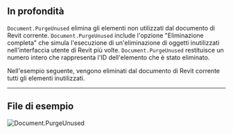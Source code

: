 ## In profondità
`Document.PurgeUnused` elimina gli elementi non utilizzati dal documento di Revit corrente. `Document.PurgeUnused` include l'opzione "Eliminazione completa" che simula l'esecuzione di un'eliminazione di oggetti inutilizzati nell'interfaccia utente di Revit più volte. `Document.PurgeUnused` restituisce un numero intero che rappresenta l'ID dell'elemento che è stato eliminato.

Nell'esempio seguente, vengono eliminati dal documento di Revit corrente tutti gli elementi inutilizzati.
___
## File di esempio

![Document.PurgeUnused](./Revit.Application.Document.PurgeUnused_img.jpg)
